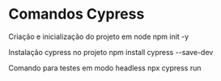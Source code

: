 # Comandos Cypress

Criação e inicialização do projeto em node
  npm init -y

Instalação cypress no projeto 
  npm install cypress --save-dev

Comando para testes em modo headless 
  npx cypress run

